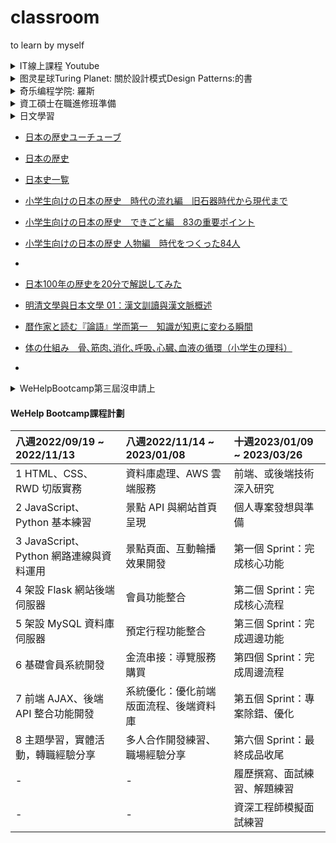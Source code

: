 # classroom

to learn by myself

<details>
  <summary>IT線上課程 Youtube</summary>
	<p>
	- 計算機概論(台大CASE) https://www.youtube.com/watch?v=EDYjPpn1OmE&list=PLil-R4o6jmGiDc1CC8PyBbasl8kR9r8Wr
	<br>- 資料結構(陽明交通大) https://www.youtube.com/watch?v=3503j2L6qNA&t=37s
	<br>- Operating System作業系統 https://www.youtube.com/playlist?list=PL9jciz8qz_zyO55qECi2PD3k6lgxluYEV
	<br>- Linux作業系統(南台科大) https://www.youtube.com/watch?v=HVO_eQtTsZA&list=PLdrYbn8q6soPAOYMLENKEtAgen5JCQJxE
	</p>
</details>

<details>
  <summary>图灵星球Turing Planet: 關於設計模式Design Patterns:的書</summary>
  [什么是设计模式？凭什么是程序员重要的内功！【设计模式系列1】](https://www.youtube.com/watch?v=HHvTL_MOet4) 設計模式的聖經: 介紹這本書，用java和phthon做例子 OOP概念
  <p>Design Patterns: Elements of Reusable Object-Oriented Software</p>
  <p>[深入淺出設計模式(第二版)Head First Design Patterns, 2nd Edition](https://www.books.com.tw/products/0010901056?gclid=Cj0KCQjwjbyYBhCdARIsAArC6LJQatGTUnRuUox7wbhOgUOWdZ-mHjHlr11bIhTpU4ZtuxR0ZtBTY1QaAr3WEALw_wcB)
</p> 
	<p></p>
  <pre><code>B-15$ ls myrepo  </code>  </pre>
</details>

<details>
  <summary>奇乐编程学院: 羅斯</summary>
  奇乐编程学院  https://www.youtube.com/channel/UCQiB10TT-sy5wdmCB6fiFlg
  <p>为什么我用代码制作动画? 我的开源动画引擎 movy.js https://www.youtube.com/watch?v=C8EiA6RoTnQ
  <br>TCP/IP 网络通信之 Socket 编程入门 
  <br>Three.js (threejs) 浏览器中的3D渲染引擎 https://www.youtube.com/watch?v=E4rxBWm4nhA 
  </p> 
  <pre><code>--</code>  </pre>

	
</details>


<details>
  <summary>資工碩士在職進修班準備</summary>
  <p> 各院校資工碩班 http://www.ck-exam.com.tw/emba06/classic/information-s.htm </p>
  <p> 1.計算機概論</p>
  <p> 2.演算法與資料結構</p>
  算法和操作系統原理<br>
算法學習 刷題 AlgoExpert<br>
LeetCode and AlgoExpert are popular educational platforms that help people prepare for software engineering interviews. The main difference between LeetCode and AlgoExpert is that LeetCode offers a wider range of questions to choose from while AlgoExpert focuses on providing in-depth explanations for each question.<br>
  <p> 3.作業系統</p>
  作業系統 Operation systems Three easy pieces
Remzi Arpaci-DUsseau https://pages.cs.wisc.edu/~remzi/OSTEP/
  
  <p> what is Algorithm</p>
  <p> a process or set of rules to be followed in calculations or other problem-solving operations, especially by a computer.
JS: VC extension: code runner</p>
  <pre><code>B-15$ ls myrepo  </code>  </pre>
</details>


<details>
  <summary>日文學習</summary>
  <p> - 從 [easyNews](https://www3.nhk.or.jp/news/easy/) 學習</p>
  <p> - 利用Google翻譯學習</p>
  <p> - 每天寫日記</p> 
  <pre><code>  title，value，callBack可以缺省  </code>  </pre>
</details>

- [日本の歴史ユーチューブ](https://www.youtube.com/results?sp=mAEB&search_query=%E6%97%A5%E6%9C%AC%E3%81%AE%E6%AD%B4%E5%8F%B2)
- [日本の歴史](https://ja.wikipedia.org/wiki/日本の歴史)
- [日本史一覧](http://www.kotobuki-p.co.jp/jrekisi/jrekisi.htm)
- [小学生向けの日本の歴史　時代の流れ編　旧石器時代から現代まで ](https://www.youtube.com/watch?v=wONWyDeXb7E)
- [小学生向けの日本の歴史　できごと編　83の重要ポイント ](https://www.youtube.com/watch?v=oOPaYNcxQrA)
- [小学生向けの日本の歴史 人物編　時代をつくった84人 ](https://www.youtube.com/watch?v=2w9OX9N6ShA)
- []()
- [日本100年の歴史を20分で解説してみた](https://www.youtube.com/watch?v=T6_jkxal1Mo)
- [明清文學與日本文學 01：漢文訓讀與漢文脈概述](https://www.youtube.com/watch?v=vMjTK0rQD8s)
- [暦作家と読む『論語』学而第一　知識が知恵に変わる瞬間](https://www.youtube.com/watch?v=r3haHIiMl1s&list=PL0HoClN3zOkjQoLCBEdRbi_0aI9LiE9hK)

- [体の仕組み　骨､筋肉､消化､呼吸､心臓､血液の循環（小学生の理科） ](https://www.youtube.com/watch?v=41qHTq4xzBs)
- []()
	

<details>
<summary>WeHelpBootcamp第三屆沒申請上</summary>
<p>[WeHelp Bootcamp](https://training.pada-x.com/wehelp/)</p>
<pre>WeHelp <wehelp@pada-x.com><br>
2022/9月7日 週三 凌晨2:13 (2 天前)<br>
您好，哲文：<br>
很感謝您的申請，經過仔細閱讀您填寫的申請內容後，決定【無法邀請您】參加這一屆的訓練營。<br>
由於申請者眾多，我們的資源有限，僅能利用有限的資訊，艱難的做出抉擇。鼓勵您繼續努力往自己的目標邁進，也歡迎您下一屆再來申請。<br>
-------------<br>
2022/09/09 謝謝回覆:<br>
很遺憾沒能參加此次課程，我會繼續充實自己，準備嘗試下一屆的申請，並預祝Wehlp課程順利成功。<br>
洪哲文敬上<br></pre>
</details>

#### WeHelp Bootcamp課程計劃
| 八週2022/09/19 ~ 2022/11/13 | 八週2022/11/14 ~ 2023/01/08 | 十週2023/01/09 ~ 2023/03/26 |
| :-- | :-- |:--|
| 1 HTML、CSS、RWD 切版實務  | 資料庫處理、AWS 雲端服務 | 前端、或後端技術深入研究 |
| 2 JavaScript、Python 基本練習  | 景點 API 與網站首頁呈現 | 個人專案發想與準備 |
| 3 JavaScript、Python 網路連線與資料運用  | 景點頁面、互動輪播效果開發 | 第一個 Sprint：完成核心功能 |
| 4 架設 Flask 網站後端伺服器  | 會員功能整合 | 第二個 Sprint：完成核心流程 |
| 5 架設 MySQL 資料庫伺服器  | 預定行程功能整合 | 第三個 Sprint：完成週邊功能 |
| 6 基礎會員系統開發  | 金流串接：導覽服務購買 | 第四個 Sprint：完成周邊流程 |
| 7 前端 AJAX、後端 API 整合功能開發  | 系統優化：優化前端版面流程、後端資料庫 | 第五個 Sprint：專案除錯、優化 |
| 8 主題學習，實體活動，轉職經驗分享  | 多人合作開發練習、職場經驗分享 | 第六個 Sprint：最終成品收尾 |
| - | - | 履歷撰寫、面試練習、解題練習 |
| - | - | 資深工程師模擬面試練習 |
	


